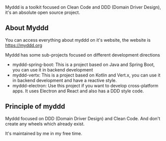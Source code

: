 Myddd is a toolkit focused on Clean Code and DDD (Domain Driver Design), it's an absolute open source project.

## About Myddd

You can access everything about myddd on it's website, the website is https://myddd.org

Myddd has some sub-projects focused on different development directions

 * myddd-spring-boot: This is a project based on Java and Spring Boot, you can use it in backend development
 * myddd-vertx: This is a project based on Kotlin and Vert.x, you can use it in backend development and have a reactive style.
 * myddd-electron: Use this project if you want to develop cross-platform apps. It uses Electron and React and also has a DDD style code.

## Principle of myddd

Myddd focused on DDD (Domain Driver Design) and Clean Code. And don't create any wheels which already exist. 

It's maintained by me in my free time.
